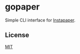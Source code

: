 # gopaper

Simple CLI interface for [Instapaper](https://www.instapaper.com/).

## License

[MIT](/LICENSE)


